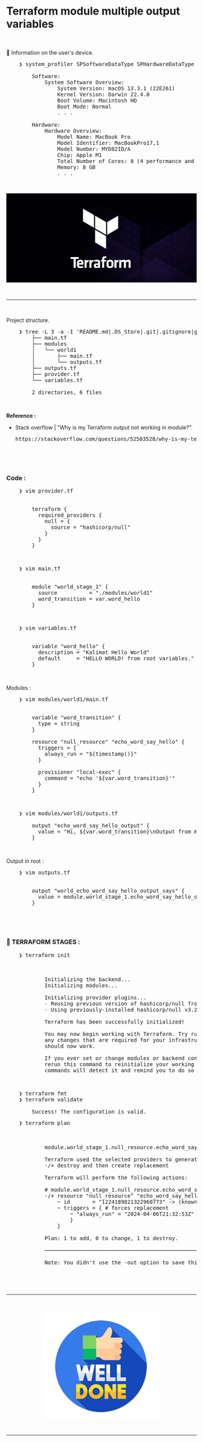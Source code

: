 # Terraform module multiple output variables

&nbsp;

&#x1F516; Information on the user's device.<br />
<pre>
    ❯ system_profiler SPSoftwareDataType SPHardwareDataType

        Software:
            System Software Overview:
                System Version: macOS 13.3.1 (22E261)
                Kernel Version: Darwin 22.4.0
                Boot Volume: Macintosh HD
                Boot Mode: Normal    
                . . .

        Hardware:
            Hardware Overview:
                Model Name: MacBook Pro
                Model Identifier: MacBookPro17,1
                Model Number: MYD82ID/A
                Chip: Apple M1
                Total Number of Cores: 8 (4 performance and 4 efficiency)
                Memory: 8 GB
                . . .
</pre>

&nbsp;

<div align="center">
    <img src="./gambar-petunjuk/ss_terraform_logo_black.png" alt="ss_terraform_logo_black" style="display: block; margin: 0 auto;">
</div> 

&nbsp;

---

&nbsp;

Project structure.
<pre>
    ❯ tree -L 3 -a -I 'README.md|.DS_Store|.git|.gitignore|gambar-petunjuk|.terraform|*.hcl|*.tfstate|*.tfstate.backup' ./
        ├── main.tf
        ├── modules
        │   └── world1
        │       ├── main.tf
        │       └── outputs.tf
        ├── outputs.tf
        ├── provider.tf
        └── variables.tf

        2 directories, 6 files
</pre>

&nbsp;

**Reference :**<br />
- Stack overflow | "Why is my Terraform output not working in module?".
  <pre>https://stackoverflow.com/questions/52503528/why-is-my-terraform-output-not-working-in-module</pre>


&nbsp;

&nbsp;

### Code : 

<pre>
    ❯ vim provider.tf


        terraform {
          required_providers {
            null = {
              source = "hashicorp/null"
            }
          }
        }
</pre>

&nbsp;

<pre>
    ❯ vim main.tf


        module "world_stage_1" {
          source          = "./modules/world1"
          word_transition = var.word_hello
        }
</pre>

&nbsp;

<pre>
    ❯ vim variables.tf


        variable "word_hello" {
          description = "Kalimat Hello World"
          default     = "HELLO WORLD! from root variables."
        }
</pre>

&nbsp;

Modules : <br/>

<pre>
    ❯ vim modules/world1/main.tf


        variable "word_transition" {
          type = string
        }
        
        resource "null_resource" "echo_word_say_hello" {
          triggers = {
            always_run = "${timestamp()}"
          }
        
          provisioner "local-exec" {
            command = "echo '${var.word_transition}'"
          }
        }
</pre>

&nbsp;

<pre>
    ❯ vim modules/world1/outputs.tf

        output "echo_word_say_hello_output" {
          value = "Hi, ${var.word_transition}\nOutput from module world1."
        }
</pre>

&nbsp;

Output in root : <br/>

<pre>
    ❯ vim outputs.tf


        output "world_echo_word_say_hello_output_says" {
          value = module.world_stage_1.echo_word_say_hello_output
        }
</pre>

&nbsp;

&nbsp;


### &#x1F530; TERRAFORM STAGES :

<pre>
    ❯ terraform init



            Initializing the backend...
            Initializing modules...

            Initializing provider plugins...
            - Reusing previous version of hashicorp/null from the dependency lock file
            - Using previously-installed hashicorp/null v3.2.2

            Terraform has been successfully initialized!

            You may now begin working with Terraform. Try running "terraform plan" to see
            any changes that are required for your infrastructure. All Terraform commands
            should now work.

            If you ever set or change modules or backend configuration for Terraform,
            rerun this command to reinitialize your working directory. If you forget, other
            commands will detect it and remind you to do so if necessary.
</pre>

&nbsp;

<pre>
    ❯ terraform fmt
    ❯ terraform validate

        Success! The configuration is valid.
</pre>

<pre>
    ❯ terraform plan



            module.world_stage_1.null_resource.echo_word_say_hello: Refreshing state... [id=1224189821322960773]

            Terraform used the selected providers to generate the following execution plan. Resource actions are indicated with the following symbols:
            -/+ destroy and then create replacement

            Terraform will perform the following actions:
 
            # module.world_stage_1.null_resource.echo_word_say_hello must be replaced
            -/+ resource "null_resource" "echo_word_say_hello" {
                ~ id       = "1224189821322960773" -> (known after apply)
                ~ triggers = { # forces replacement
                    ~ "always_run" = "2024-04-06T21:32:53Z" -> (known after apply)
                    }
                }

            Plan: 1 to add, 0 to change, 1 to destroy.

            ──────────────────────────────────────────────────────────────────────────────────────────────────────────────────────────────────────────────────────────────────────────────────────────────────

            Note: You didn't use the -out option to save this plan, so Terraform can't guarantee to take exactly these actions if you run "terraform apply" now.
</pre>

&nbsp;

&nbsp;

---

&nbsp;

<div align="center">
    <img src="./gambar-petunjuk/well_done.png" alt="well_done" style="display: block; margin: 0 auto;">
</div> 

&nbsp;

---

&nbsp;

&nbsp;